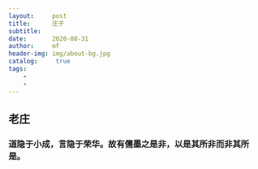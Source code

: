 ```yaml
---
layout:     post
title:      庄子
subtitle:   
date:       2020-08-31
author:     mf
header-img: img/about-bg.jpg
catalog: 	 true
tags:
    -
    -
---
```



## 老庄


### 道隐于小成，言隐于荣华。故有儒墨之是非，以是其所非而非其所是。



